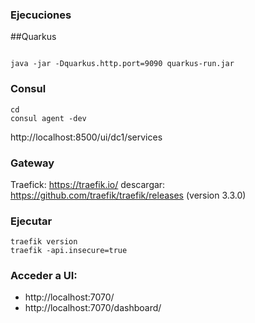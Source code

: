 ### Ejecuciones
##Quarkus
```shell

java -jar -Dquarkus.http.port=9090 quarkus-run.jar
```
### Consul
```shell
cd 
consul agent -dev
```
http://localhost:8500/ui/dc1/services

### Gateway
Traefick: https://traefik.io/
descargar: https://github.com/traefik/traefik/releases (version 3.3.0)


### Ejecutar

```shell
traefik version
traefik -api.insecure=true
```

### Acceder a UI:
- http://localhost:7070/
- http://localhost:7070/dashboard/
